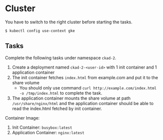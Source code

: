 # Cluster

You have to switch to the right cluster before starting the tasks.

```bash
$ kubectl config use-context gke
```

## Tasks

Complete the following tasks under namespace `ckad-2`.

1. Create a deployment named `ckad-2-<user-id>` with 1 init container and 1 application container
2. The init container fetches `index.html` from example.com and put it to the share volume
   * You should only use command `curl http://example.com/index.html -o /tmp/index.html` to complete the task. 
3. The application container mounts the share volume at path `/usr/share/nginx/html` and the application container should be able to read the index.html fetched by init container.

Container Image:
1. Init Container: `busybox:latest`
2. Application Container: `nginx:latest`